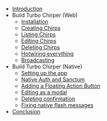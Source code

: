 - [Introduction](/guides/introduction)
- Build Turbo Chirper (Web)
    - [Installation](/guides/installation)
    - [Creating Chirps](/guides/creating-chirps)
    - [Listing Chirps](/guides/listing-chirps)
    - [Editing Chirps](/guides/editing-chirps)
    - [Deleting Chirps](/guides/deleting-chirps)
    - [Hotwiring everything](/guides/hotwiring-everything)
    - [Broadcasting](/guides/broadcasting)
- Build Turbo Chirper (Native)
    - [Setting up the app](/guides/native-setup)
    - [Native Auth and Sanctum](/guides/native-auth-with-sanctum)
    - [Adding a Floating Action Button](/guides/native-fab-creating-chirps)
    - [Editing as a modal](/guides/native-editing-modal)
    - [Deleting confirmation](/guides/native-deleting-confirmation)
    - [Fixing native flash messages](/guides/native-fix-flash-messages)
- [Conclusion](/guides/conclusion)
